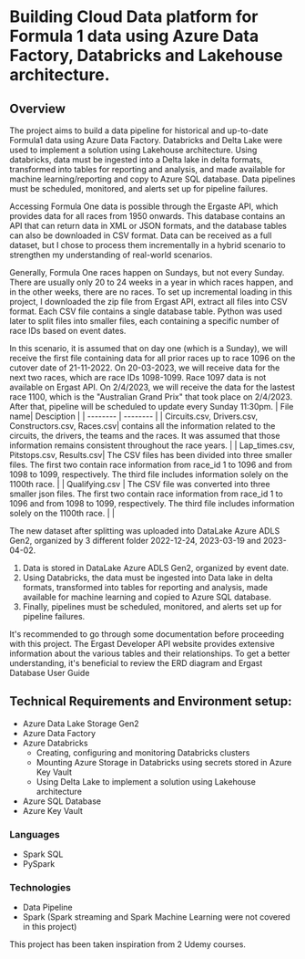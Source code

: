 
# Building Cloud Data platform for Formula 1 data using Azure Data Factory, Databricks and Lakehouse architecture.

## Overview

The project aims to build a data pipeline for historical and up-to-date Formula1 data using Azure Data Factory. Databricks and  Delta Lake were used to implement a solution using Lakehouse architecture.
Using databricks, data must be ingested into a Delta lake in delta formats, transformed into tables for reporting and analysis, and made available for machine learning/reporting and copy to Azure SQL database. Data pipelines must be scheduled, monitored, and alerts set up for pipeline failures.

Accessing Formula One data is possible through the Ergaste API, which provides data for all races from 1950 onwards. This database contains an API that can return data in XML or JSON formats, and the database tables can also be downloaded in CSV format. Data can be received as a full dataset, but I chose to process them incrementally in a hybrid scenario to strengthen my understanding of real-world scenarios.

Generally, Formula One races happen on Sundays, but not every Sunday. There are usually only 20 to 24 weeks in a year in which races happen, and in the other weeks, there are no races. To set up incremental loading in this project, I downloaded the zip file from Ergast API, extract all files into CSV format. Each CSV file contains a single database table. Python was used later to split files into smaller files, each containing a specific number of race IDs based on event dates.

In this scenario, it is assumed that on day one (which is a Sunday), we will receive the first file containing data for all prior races up to race 1096 on the cutover date of 21-11-2022. On 20-03-2023, we will receive data for the next two races, which are race IDs 1098-1099. Race 1097 data is not available on Ergast API. On 2/4/2023, we will receive the data for the lastest race 1100, which is the "Australian Grand Prix" that took place on 2/4/2023. After that, pipeline will be scheduled to update every Sunday 11:30pm.
| File name| Desciption | 
| -------- | -------- | 
| Circuits.csv, Drivers.csv, Constructors.csv, Races.csv| contains all the information related to the circuits, the drivers, the teams and the races. It was assumed that those information remains consistent throughout the race years. | 
| Lap_times.csv, Pitstops.csv, Results.csv| The CSV files has been divided into three smaller files. The first two contain race information from race_id 1 to 1096 and from 1098 to 1099, respectively. The third file includes information solely on the 1100th race. | 
| Qualifying.csv | The CSV file was converted into three smaller json files. The first two contain race information from race_id 1 to 1096 and from 1098 to 1099, respectively. The third file includes information solely on the 1100th race. |  |

The new dataset after splitting was uploaded into DataLake Azure ADLS Gen2, organized by 3 different folder 2022-12-24, 2023-03-19 and 2023-04-02.


1. Data is stored in DataLake Azure ADLS Gen2, organized by event date.
2. Using Databricks, the data must be ingested into Data lake in delta formats, transformed into tables for reporting and analysis, made available for machine learning and copied to Azure SQL database. 
3. Finally, pipelines must be scheduled, monitored, and alerts set up for pipeline failures.

It's recommended to go through some documentation before proceeding with this project. The Ergast Developer API website provides extensive information about the various tables and their relationships. To get a better understanding, it's beneficial to review the ERD diagram and Ergast Database User Guide

## Technical Requirements and Environment setup:
* Azure Data Lake Storage Gen2
* Azure Data Factory
* Azure Databricks 
  * Creating, configuring and monitoring Databricks clusters
  * Mounting Azure Storage in Databricks using secrets stored in Azure Key Vault
  * Using Delta Lake to implement a solution using Lakehouse architecture
* Azure SQL Database
* Azure Key Vault

### Languages
* Spark SQL
* PySpark

### Technologies
* Data Pipeline
* Spark (Spark streaming and Spark Machine Learning were not covered in this project)

This project has been taken inspiration from 2 Udemy courses.

